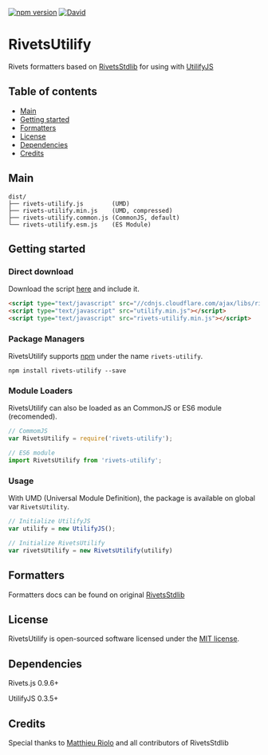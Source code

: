 [![npm version](https://badge.fury.io/js/rivets-utilify.svg)](https://badge.fury.io/js/rivets-utilify)
[![David](https://david-dm.org/zeindelf/rivets-utilify.svg)](https://github.com/Zeindelf/rivets-utilify)

# RivetsUtilify

Rivets formatters based on [RivetsStdlib](https://github.com/matthieuriolo/rivetsjs-stdlib) for using with [UtilifyJS](https://github.com/Zeindelf/utilify-js)

## Table of contents

- [Main](#main)
- [Getting started](#getting-started)
- [Formatters](#formatters)
- [License](#license)
- [Dependencies](#dependencies)
- [Credits](#credits)

## Main

```text
dist/
├── rivets-utilify.js        (UMD)
├── rivets-utilify.min.js    (UMD, compressed)
├── rivets-utilify.common.js (CommonJS, default)
└── rivets-utilify.esm.js    (ES Module)
```

## Getting started

### Direct download

Download the script [here](https://github.com/Zeindelf/rivets-utilify-js/blob/master/dist/rivets-utilify.min.js) and include it.

```html
<script type="text/javascript" src="//cdnjs.cloudflare.com/ajax/libs/rivets/0.9.6/rivets.bundled.min.js"></script>
<script type="text/javascript" src="utilify.min.js"></script>
<script type="text/javascript" src="rivets-utilify.min.js"></script>
```

### Package Managers

RivetsUtilify supports [npm](https://www.npmjs.com/package/rivets-utilify) under the name `rivets-utilify`.

```shell
npm install rivets-utilify --save
```

### Module Loaders

RivetsUtilify can also be loaded as an CommonJS or ES6 module (recomended).

```js
// CommomJS
var RivetsUtilify = require('rivets-utilify');

// ES6 module
import RivetsUtilify from 'rivets-utilify';
```

### Usage

With UMD (Universal Module Definition), the package is available on global var `RivetsUtility`.

```js
// Initialize UtilifyJS
var utilify = new UtilifyJS();

// Initialize RivetsUtilify
var rivetsUtilify = new RivetsUtilify(utilify)
```

## Formatters

Formatters docs can be found on original [RivetsStdlib](https://github.com/matthieuriolo/rivetsjs-stdlib)


## License

RivetsUtilify is open-sourced software licensed under the [MIT license](https://opensource.org/licenses/MIT).


## Dependencies

Rivets.js 0.9.6+

UtilifyJS 0.3.5+


## Credits

Special thanks to [Matthieu Riolo](https://github.com/matthieuriolo) and all contributors of RivetsStdlib